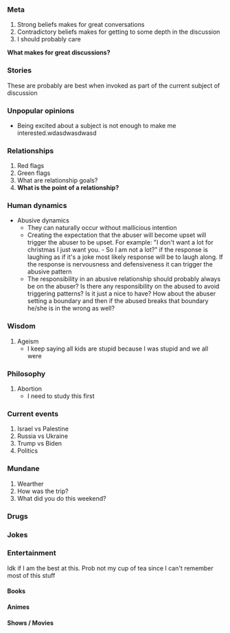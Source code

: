 ### Meta
1. Strong beliefs makes for great conversations
2. Contradictory beliefs makes for getting to some depth in the discussion
3. I should probably care

**What makes for great discussions?**
### Stories
These are probably are best when invoked as part of the current subject of discussion

### Unpopular opinions
- Being excited about a subject is not enough to make me interested.wdasdwasdwasd
### Relationships
1. Red flags
2. Green flags
3. What are relationship goals?
4. **What is the point of a relationship?**

### Human dynamics
- Abusive dynamics
	- They can naturally occur without mallicious intention
	- Creating the expectation that the abuser will become upset will trigger the abuser to be upset. For example: "I don't want a lot for christmas I just want you. - So I am not a lot?" if the response is laughing as if it's a joke most likely response will be to laugh along. If the response is nervousness and defensiveness it can trigger the abusive pattern
	- The responsibility in an abusive relationship should probably always be on the abuser? Is there any responsibility on the abused to avoid triggering patterns? Is it just a nice to have? How about the abuser setting a boundary and then if the abused breaks that boundary he/she is in the wrong as well?

### Wisdom
1. Ageism
	- I keep saying all kids are stupid because I was stupid and we all were
### Philosophy
1. Abortion
	- I need to study this first

### Current events
1. Israel vs Palestine
2. Russia vs Ukraine
3. Trump vs Biden
4. Politics

### Mundane
1. Wearther
2. How was the trip?
3. What did you do this weekend?
### Drugs

### Jokes

### Entertainment
Idk if I am the best at this. Prob not my cup of tea since I can't remember most of this stuff
#### Books
#### Animes
#### Shows / Movies